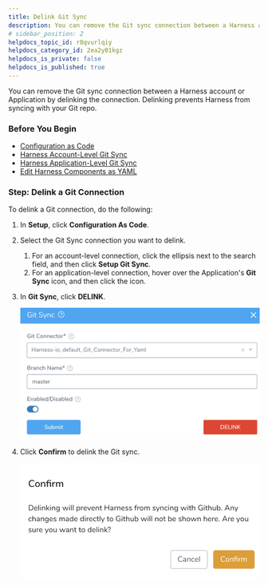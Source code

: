 ```yaml
---
title: Delink Git Sync
description: You can remove the Git sync connection between a Harness account or Application by delinking the connection. Delinking prevents Harness from syncing with your Git repo. Before You Begin. Configuratio…
# sidebar_position: 2
helpdocs_topic_id: r8qvurlqiy
helpdocs_category_id: 2ea2y01kgz
helpdocs_is_private: false
helpdocs_is_published: true
---
```


You can remove the Git sync connection between a Harness account or Application by delinking the connection. Delinking prevents Harness from syncing with your Git repo.

### Before You Begin

* [Configuration as Code](configuration-as-code.md)
* [Harness Account-Level Git Sync](harness-account-level-sync.md)
* [Harness Application-Level Git Sync](harness-application-level-sync.md)
* [Edit Harness Components as YAML](edit-the-code-in-harness.md)

### Step: Delink a Git Connection

To delink a Git connection, do the following:

1. In **Setup**, click **Configuration As Code**.
2. Select the Git Sync connection you want to delink.
	1. For an account-level connection, click the ellipsis next to the search field, and then click **Setup Git Sync**.
	2. For an application-level connection, hover over the Application's **Git Sync** icon, and then click the icon.
3. In **Git Sync**, click **DELINK**.

   ![](./static/delink-git-sync-13.png)

4. Click **Confirm** to delink the Git sync.

   ![](./static/delink-git-sync-14.png)


